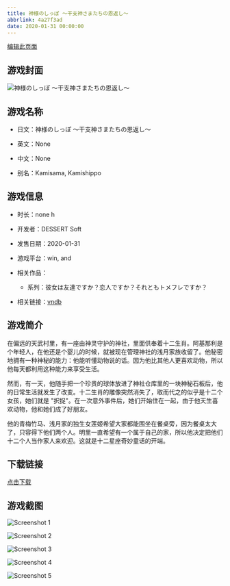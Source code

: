 ```yaml
---
title: 神様のしっぽ ～干支神さまたちの恩返し～
abbrlink: 4a27f3ad
date: 2020-01-31 00:00:00
---
```

[编辑此页面](https://github.com/ACG-3/ADV3-source/blob/main/source/_posts/games/%E7%A5%9E%E6%A7%98%E3%81%AE%E3%81%97%E3%81%A3%E3%81%BD%20%EF%BD%9E%E5%B9%B2%E6%94%AF%E7%A5%9E%E3%81%95%E3%81%BE%E3%81%9F%E3%81%A1%E3%81%AE%E6%81%A9%E8%BF%94%E3%81%97%EF%BD%9E.md)

## 游戏封面

![神様のしっぽ ～干支神さまたちの恩返し～](https://pan.timero.xyz/d/onedrive/img_lib_001/%E7%A5%9E%E6%A7%98%E3%81%AE%E3%81%97%E3%81%A3%E3%81%BD%20%EF%BD%9E%E5%B9%B2%E6%94%AF%E7%A5%9E%E3%81%95%E3%81%BE%E3%81%9F%E3%81%A1%E3%81%AE%E6%81%A9%E8%BF%94%E3%81%97%EF%BD%9E_cover.avif)


## 游戏名称

- 日文：神様のしっぽ ～干支神さまたちの恩返し～
- 英文：None
- 中文：None

- 别名：Kamisama, Kamishippo


## 游戏信息

- 时长：none h
- 开发者：DESSERT Soft
- 发售日期：2020-01-31
- 游戏平台：win, and
- 相关作品：
   - 系列：彼女は友達ですか？恋人ですか？それともトメフレですか？

- 相关链接：[vndb](https://vndb.org/v26888)


## 游戏简介

在偏远的天武村里，有一座由神灵守护的神社，里面供奉着十二生肖。阿基那利是个年轻人，在他还是个婴儿的时候，就被现在管理神社的浅月家族收留了。他秘密地拥有一种神秘的能力：他能听懂动物说的话。因为他比其他人更喜欢动物，所以他每天都利用这种能力来享受生活。

然而，有一天，他随手把一个珍贵的球体放进了神社仓库里的一块神秘石板后，他的日常生活就发生了改变。十二生肖的雕像突然消失了，取而代之的似乎是十二个女孩，她们就是 "択捉"。在一次意外事件后，她们开始住在一起，由于他天生喜欢动物，他和她们成了好朋友。

他的青梅竹马、浅月家的独生女莲姬希望大家都能围坐在餐桌旁，因为餐桌太大了，只容得下他们两个人。明里一直希望有一个属于自己的家，所以他决定把他们十二个人当作家人来欢迎。这就是十二星座奇妙童话的开端。




## 下载链接

[点击下载](https://pan.timero.xyz/onedrive/adv_lib_001/%E7%A5%9E%E6%A7%98%E3%81%AE%E3%81%97%E3%81%A3%E3%81%BD%20%EF%BD%9E%E5%B9%B2%E6%94%AF%E7%A5%9E%E3%81%95%E3%81%BE%E3%81%9F%E3%81%A1%E3%81%AE%E6%81%A9%E8%BF%94%E3%81%97%EF%BD%9E)


## 游戏截图


![Screenshot 1](https://pan.timero.xyz/d/onedrive/img_lib_001/%E7%A5%9E%E6%A7%98%E3%81%AE%E3%81%97%E3%81%A3%E3%81%BD%20%EF%BD%9E%E5%B9%B2%E6%94%AF%E7%A5%9E%E3%81%95%E3%81%BE%E3%81%9F%E3%81%A1%E3%81%AE%E6%81%A9%E8%BF%94%E3%81%97%EF%BD%9E_Screenshot_1.avif)

![Screenshot 2](https://pan.timero.xyz/d/onedrive/img_lib_001/%E7%A5%9E%E6%A7%98%E3%81%AE%E3%81%97%E3%81%A3%E3%81%BD%20%EF%BD%9E%E5%B9%B2%E6%94%AF%E7%A5%9E%E3%81%95%E3%81%BE%E3%81%9F%E3%81%A1%E3%81%AE%E6%81%A9%E8%BF%94%E3%81%97%EF%BD%9E_Screenshot_2.avif)

![Screenshot 3](https://pan.timero.xyz/d/onedrive/img_lib_001/%E7%A5%9E%E6%A7%98%E3%81%AE%E3%81%97%E3%81%A3%E3%81%BD%20%EF%BD%9E%E5%B9%B2%E6%94%AF%E7%A5%9E%E3%81%95%E3%81%BE%E3%81%9F%E3%81%A1%E3%81%AE%E6%81%A9%E8%BF%94%E3%81%97%EF%BD%9E_Screenshot_3.avif)

![Screenshot 4](https://pan.timero.xyz/d/onedrive/img_lib_001/%E7%A5%9E%E6%A7%98%E3%81%AE%E3%81%97%E3%81%A3%E3%81%BD%20%EF%BD%9E%E5%B9%B2%E6%94%AF%E7%A5%9E%E3%81%95%E3%81%BE%E3%81%9F%E3%81%A1%E3%81%AE%E6%81%A9%E8%BF%94%E3%81%97%EF%BD%9E_Screenshot_4.avif)

![Screenshot 5](https://pan.timero.xyz/d/onedrive/img_lib_001/%E7%A5%9E%E6%A7%98%E3%81%AE%E3%81%97%E3%81%A3%E3%81%BD%20%EF%BD%9E%E5%B9%B2%E6%94%AF%E7%A5%9E%E3%81%95%E3%81%BE%E3%81%9F%E3%81%A1%E3%81%AE%E6%81%A9%E8%BF%94%E3%81%97%EF%BD%9E_Screenshot_5.avif)


